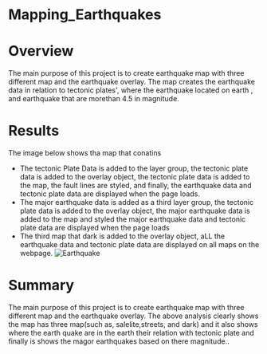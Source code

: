 
# Mapping_Earthquakes
# Overview
The main purpose of this project is to create earthquake map with three different map and the earthquake overlay. The map creates the earthquake data in relation to tectonic plates', where the earthquake located on earth , and earthquake that are morethan 4.5 in magnitude.
# Results
The image below shows tha map that conatins
 - The tectonic Plate Data is added to the layer group, the tectonic plate data is added to the overlay object, the tectonic plate data is added to the map, the fault lines are styled, and finally, the earthquake data and tectonic plate data are displayed when the page loads.
 - The major earthquake data is added as a third layer group, the tectonic plate data is added to the overlay object, the major earthquake data is added to the map and styled the major earthquake data and tectonic plate data are displayed when the page loads
 - The third map that dark is added to the overlay object, aLL the earthquake data and tectonic plate data are displayed on all maps on the webpage.
![Earthquake](https://user-images.githubusercontent.com/78656720/119234318-52953580-bafb-11eb-88e8-9c03ab4cf549.png)

# Summary
The main purpose of this project is to create earthquake map with three different map and the earthquake overlay. The above analysis clearly shows the map has three map(such as, salelite,streets, and dark)  and it also shows where the earth quake are in the earth their relation with tectonic plate and finally is shows the magor earthquakes based on there magnitude..


